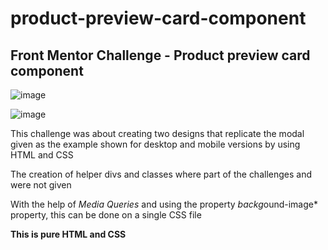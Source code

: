 # product-preview-card-component
## Front Mentor Challenge - Product preview card component

![image](https://github.com/JCVadillo/product-preview-card-component/assets/43447117/aff1f660-0e3f-4726-8c25-c5016c8a931d)

![image](https://github.com/JCVadillo/product-preview-card-component/assets/43447117/844bc18f-a5ee-4831-8c7b-127f1d18c5d7)

This challenge was about creating two designs that replicate the modal given as the example shown for desktop and mobile versions by using HTML and CSS

The creation of helper divs and classes where part of the challenges and were not given

With the help of *Media Queries* and using the property *backg*ound-image* property, this can be done on a single CSS file

**This is pure HTML and CSS**




